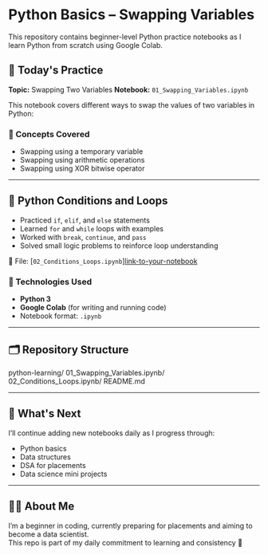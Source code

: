 # Python Basics – Swapping Variables

This repository contains beginner-level Python practice notebooks as I learn Python from scratch using Google Colab.

## 📘 Today's Practice

**Topic:** Swapping Two Variables 
**Notebook:** `01_Swapping_Variables.ipynb`

This notebook covers different ways to swap the values of two variables in Python:

### 🧠 Concepts Covered
- Swapping using a temporary variable
- Swapping using arithmetic operations
- Swapping using XOR bitwise operator

---

## 🧮 Python Conditions and Loops

- Practiced `if`, `elif`, and `else` statements
- Learned `for` and `while` loops with examples
- Worked with `break`, `continue`, and `pass`
- Solved small logic problems to reinforce loop understanding

📁 File: [`02_Conditions_Loops.ipynb`][link-to-your-notebook](https://github.com/aryajayankanichayi/python-learning/blob/main/02_Coditions_Loops.ipynb)


### 🔧 Technologies Used
- **Python 3**
- **Google Colab** (for writing and running code)
- Notebook format: `.ipynb`

---

## 🗂️ Repository Structure
python-learning/
     01_Swapping_Variables.ipynb/
     02_Conditions_Loops.ipynb/
     README.md
     
---

## 🚀 What's Next

I’ll continue adding new notebooks daily as I progress through:
- Python basics
- Data structures
- DSA for placements
- Data science mini projects

---

## 🙋‍♀️ About Me

I’m a beginner in coding, currently preparing for placements and aiming to become a data scientist.  
This repo is part of my daily commitment to learning and consistency 💪
